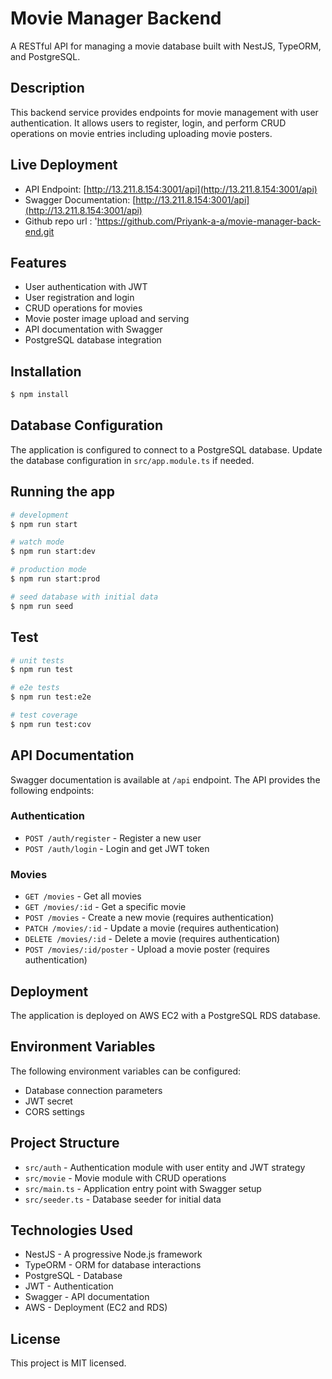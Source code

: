 # Movie Manager Backend

A RESTful API for managing a movie database built with NestJS, TypeORM, and PostgreSQL.

## Description

This backend service provides endpoints for movie management with user authentication. It allows users to register, login, and perform CRUD operations on movie entries including uploading movie posters.

## Live Deployment

- API Endpoint: [http://13.211.8.154:3001/api](http://13.211.8.154:3001/api)
- Swagger Documentation: [http://13.211.8.154:3001/api](http://13.211.8.154:3001/api)
- Github repo url : 'https://github.com/Priyank-a-a/movie-manager-back-end.git

## Features

- User authentication with JWT
- User registration and login
- CRUD operations for movies
- Movie poster image upload and serving
- API documentation with Swagger
- PostgreSQL database integration

## Installation

```bash
$ npm install
```

## Database Configuration

The application is configured to connect to a PostgreSQL database. Update the database configuration in `src/app.module.ts` if needed.

## Running the app

```bash
# development
$ npm run start

# watch mode
$ npm run start:dev

# production mode
$ npm run start:prod

# seed database with initial data
$ npm run seed
```

## Test

```bash
# unit tests
$ npm run test

# e2e tests
$ npm run test:e2e

# test coverage
$ npm run test:cov
```

## API Documentation

Swagger documentation is available at `/api` endpoint. The API provides the following endpoints:

### Authentication

- `POST /auth/register` - Register a new user
- `POST /auth/login` - Login and get JWT token

### Movies

- `GET /movies` - Get all movies
- `GET /movies/:id` - Get a specific movie
- `POST /movies` - Create a new movie (requires authentication)
- `PATCH /movies/:id` - Update a movie (requires authentication)
- `DELETE /movies/:id` - Delete a movie (requires authentication)
- `POST /movies/:id/poster` - Upload a movie poster (requires authentication)

## Deployment

The application is deployed on AWS EC2 with a PostgreSQL RDS database.

## Environment Variables

The following environment variables can be configured:

- Database connection parameters
- JWT secret
- CORS settings

## Project Structure

- `src/auth` - Authentication module with user entity and JWT strategy
- `src/movie` - Movie module with CRUD operations
- `src/main.ts` - Application entry point with Swagger setup
- `src/seeder.ts` - Database seeder for initial data

## Technologies Used

- NestJS - A progressive Node.js framework
- TypeORM - ORM for database interactions
- PostgreSQL - Database
- JWT - Authentication
- Swagger - API documentation
- AWS - Deployment (EC2 and RDS)

## License

This project is MIT licensed.
